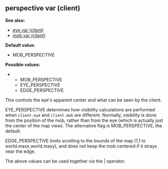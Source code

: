 ## perspective var (client)
**See also:**
*   [eye var (client)](/client/var/eye)
*   [mob var (client)](/client/var/mob)
<!-- -->
**Default value:**
*   MOB_PERSPECTIVE
<!-- -->
**Possible values:**
*   -   MOB_PERSPECTIVE
    -   EYE_PERSPECTIVE
    -   EDGE_PERSPECTIVE


This controls the eye\'s apparent center and what can be seen
by the client. 

EYE_PERSPECTIVE determines how visibility
calculations are performed when `client.eye` and `client.mob` are
different. Normally, visibility is done from the position of the mob,
rather than from the eye (which is actually just the center of the map
view). The alternative flag is MOB_PERSPECTIVE, the default.


EDGE_PERSPECTIVE limits scrolling to the bounds of the map (1,1
to world.maxx,world.maxy), and does not keep the mob centered if it
strays near the edge. 

The above values can be used together via
the \| operator.